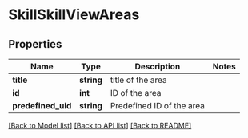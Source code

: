# SkillSkillViewAreas

## Properties
Name | Type | Description | Notes
------------ | ------------- | ------------- | -------------
**title** | **string** | title of the area | 
**id** | **int** | ID of the area | 
**predefined_uid** | **string** | Predefined ID of the area | 

[[Back to Model list]](../README.md#documentation-for-models) [[Back to API list]](../README.md#documentation-for-api-endpoints) [[Back to README]](../README.md)


